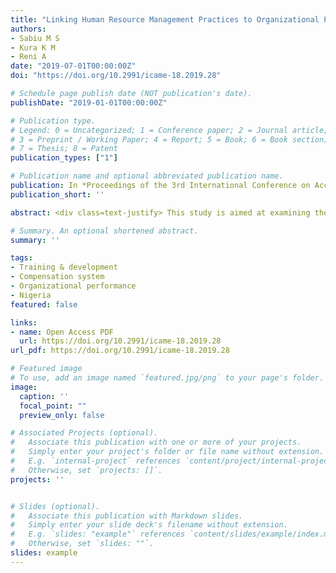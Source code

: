 ```yaml
---
title: "Linking Human Resource Management Practices to Organizational Performance in Nigeria Education Sector"
authors:
- Sabiu M S
- Kura K M
- Reni A
date: "2019-07-01T00:00:00Z"
doi: "https://doi.org/10.2991/icame-18.2019.28"

# Schedule page publish date (NOT publication's date).
publishDate: "2019-01-01T00:00:00Z"

# Publication type.
# Legend: 0 = Uncategorized; 1 = Conference paper; 2 = Journal article;
# 3 = Preprint / Working Paper; 4 = Report; 5 = Book; 6 = Book section;
# 7 = Thesis; 8 = Patent
publication_types: ["1"]

# Publication name and optional abbreviated publication name.
publication: In *Proceedings of the 3rd International Conference on Accounting, Management and Economics 2018 (ICAME 2018)*
publication_short: ''

abstract: <div class=text-justify> This study is aimed at examining the relationship between human resource management practices and organizational performance. Training and development and compensation practices were mainly incorporated in our research model. A sample of 181 Education Ministry, boards, parastatals and agencies in seven states of North-Western Nigeria was drawn using stratified proportionate sampling technique. We employed partial least squares path modeling to test our hypothesized model. As expected, we found that training and development had a significant and positive relationship with organizational performance. In the same vein, compensation system was found to be significantly related to organizational performance. Consequently, policy makers, managers and administrators in educational sector are encouraged to provide adequate training to its employees as well as appropriate compensation system need to be able to put in place to promote high employee performance and in return achieve organizational performance. </div>

# Summary. An optional shortened abstract.
summary: ''

tags:
- Training & development
- Compensation system
- Organizational performance
- Nigeria
featured: false

links:
- name: Open Access PDF
  url: https://doi.org/10.2991/icame-18.2019.28
url_pdf: https://doi.org/10.2991/icame-18.2019.28

# Featured image
# To use, add an image named `featured.jpg/png` to your page's folder. 
image:
  caption: ''
  focal_point: ""
  preview_only: false

# Associated Projects (optional).
#   Associate this publication with one or more of your projects.
#   Simply enter your project's folder or file name without extension.
#   E.g. `internal-project` references `content/project/internal-project/index.md`.
#   Otherwise, set `projects: []`.
projects: ''


# Slides (optional).
#   Associate this publication with Markdown slides.
#   Simply enter your slide deck's filename without extension.
#   E.g. `slides: "example"` references `content/slides/example/index.md`.
#   Otherwise, set `slides: ""`.
slides: example
---
```



